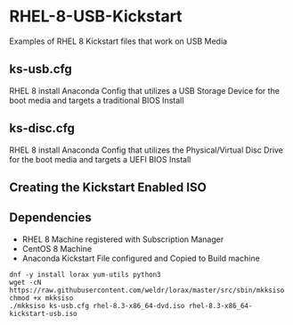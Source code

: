 # RHEL-8-USB-Kickstart
Examples of RHEL 8 Kickstart files that work on USB Media

## ks-usb.cfg
RHEL 8 install Anaconda Config that utilizes a USB Storage Device for the boot media and targets a traditional BIOS Install

## ks-disc.cfg
RHEL 8 install Anaconda Config that utilizes the Physical/Virtual Disc Drive for the boot media and targets a UEFI BIOS Install

## Creating the Kickstart Enabled ISO
Dependencies
------------
- RHEL 8 Machine registered with Subscription Manager
- CentOS 8 Machine
- Anaconda Kickstart File configured and Copied to Build machine

```
dnf -y install lorax yum-utils python3
wget -cN https://raw.githubusercontent.com/weldr/lorax/master/src/sbin/mkksiso
chmod +x mkksiso
./mkksiso ks-usb.cfg rhel-8.3-x86_64-dvd.iso rhel-8.3-x86_64-kickstart-usb.iso
```
